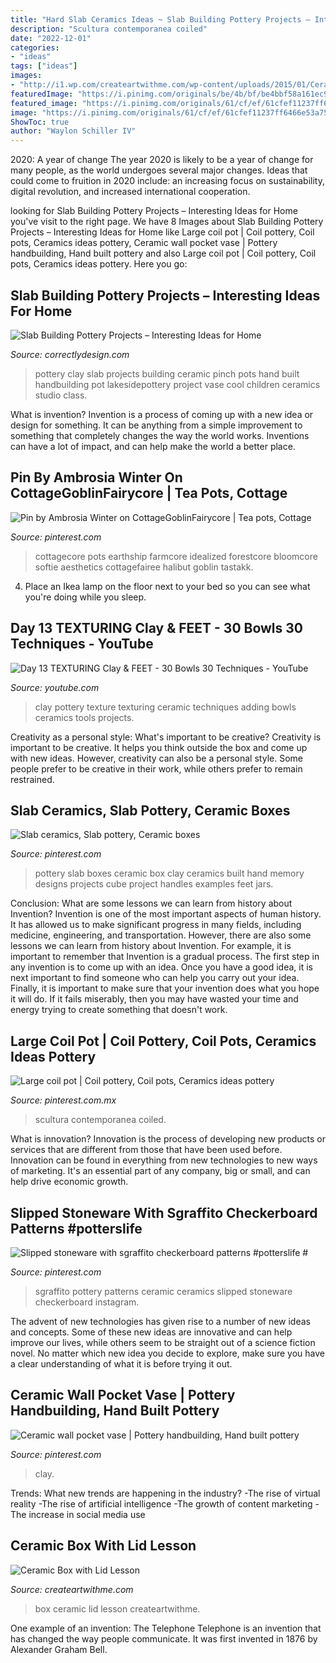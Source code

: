 ```yaml
---
title: "Hard Slab Ceramics Ideas ~ Slab Building Pottery Projects – Interesting Ideas For Home"
description: "Scultura contemporanea coiled"
date: "2022-12-01"
categories:
- "ideas"
tags: ["ideas"]
images:
- "http://i1.wp.com/createartwithme.com/wp-content/uploads/2015/01/CeramicBoxwithLid-15.jpg"
featuredImage: "https://i.pinimg.com/originals/be/4b/bf/be4bbf58a161ec9a363679ee9711bf97.jpg"
featured_image: "https://i.pinimg.com/originals/61/cf/ef/61cfef11237ff6466e53a75dd04af966.jpg"
image: "https://i.pinimg.com/originals/61/cf/ef/61cfef11237ff6466e53a75dd04af966.jpg"
ShowToc: true
author: "Waylon Schiller IV"
---
```



2020: A year of change
The year 2020 is likely to be a year of change for many people, as the world undergoes several major changes. Ideas that could come to fruition in 2020 include: an increasing focus on sustainability, digital revolution, and increased international cooperation.

	

		
looking for Slab Building Pottery Projects – Interesting Ideas for Home you've visit to the right page. We have 8 Images about Slab Building Pottery Projects – Interesting Ideas for Home like Large coil pot | Coil pottery, Coil pots, Ceramics ideas pottery, Ceramic wall pocket vase | Pottery handbuilding, Hand built pottery and also Large coil pot | Coil pottery, Coil pots, Ceramics ideas pottery. Here you go:
		
    
## Slab Building Pottery Projects – Interesting Ideas For Home

<img loading=lazy src="https://www.correctlydesign.com/wp-content/uploads/2015/05/Slab-Building-Pottery-Projects-6.jpg" onerror="this.onerror=null;this.src='https://tse1.mm.bing.net/th?id=OIP.u4QauJ-O6BxsCyvTYtryxAHaEi&amp;pid=15.1';" alt="Slab Building Pottery Projects – Interesting Ideas for Home">

_Source: correctlydesign.com_

>pottery clay slab projects building ceramic pinch pots hand built handbuilding pot lakesidepottery project vase cool children ceramics studio class. 

	

What is invention?
Invention is a process of coming up with a new idea or design for something. It can be anything from a simple improvement to something that completely changes the way the world works. Inventions can have a lot of impact, and can help make the world a better place.

    
## Pin By Ambrosia Winter On CottageGoblinFairycore | Tea Pots, Cottage

<img loading=lazy src="https://i.pinimg.com/originals/61/cf/ef/61cfef11237ff6466e53a75dd04af966.jpg" onerror="this.onerror=null;this.src='https://tse2.mm.bing.net/th?id=OIP.iMMUU25-trkOrkSrD3j5YgHaHa&amp;pid=15.1';" alt="Pin by Ambrosia Winter on CottageGoblinFairycore | Tea pots, Cottage">

_Source: pinterest.com_

>cottagecore pots earthship farmcore idealized forestcore bloomcore softie aesthetics cottagefairee halibut goblin tastakk. 

	

4. Place an Ikea lamp on the floor next to your bed so you can see what you're doing while you sleep.

    
## Day 13 TEXTURING Clay &amp; FEET - 30 Bowls 30 Techniques - YouTube

<img loading=lazy src="https://i.ytimg.com/vi/T4Y8QVGeT_Q/maxresdefault.jpg" onerror="this.onerror=null;this.src='https://tse1.mm.bing.net/th?id=OIP.OaWgyPmK_zaiFRp1kT7I4wHaEK&amp;pid=15.1';" alt="Day 13 TEXTURING Clay &amp; FEET - 30 Bowls 30 Techniques - YouTube">

_Source: youtube.com_

>clay pottery texture texturing ceramic techniques adding bowls ceramics tools projects. 

	

Creativity as a personal style: What's important to be creative?
Creativity is important to be creative. It helps you think outside the box and come up with new ideas. However, creativity can also be a personal style. Some people prefer to be creative in their work, while others prefer to remain restrained.

    
## Slab Ceramics, Slab Pottery, Ceramic Boxes

<img loading=lazy src="https://i.pinimg.com/originals/9f/96/8d/9f968db0a37bc27ee66b3c6109e30737.jpg" onerror="this.onerror=null;this.src='https://tse3.mm.bing.net/th?id=OIP.EwbKCKsckXy3_wxw_M6HqwHaJ4&amp;pid=15.1';" alt="Slab ceramics, Slab pottery, Ceramic boxes">

_Source: pinterest.com_

>pottery slab boxes ceramic box clay ceramics built hand memory designs projects cube project handles examples feet jars. 

	

Conclusion: What are some lessons we can learn from history about Invention?
Invention is one of the most important aspects of human history. It has allowed us to make significant progress in many fields, including medicine, engineering, and transportation. However, there are also some lessons we can learn from history about Invention. For example, it is important to remember that Invention is a gradual process. The first step in any invention is to come up with an idea. Once you have a good idea, it is next important to find someone who can help you carry out your idea. Finally, it is important to make sure that your invention does what you hope it will do. If it fails miserably, then you may have wasted your time and energy trying to create something that doesn't work.

    
## Large Coil Pot | Coil Pottery, Coil Pots, Ceramics Ideas Pottery

<img loading=lazy src="https://i.pinimg.com/originals/47/2e/20/472e2025b1a639dfcbfaaf18dff9e32d.jpg" onerror="this.onerror=null;this.src='https://tse1.mm.bing.net/th?id=OIP.0WHZt18BjFhhjPXQDRDc4QHaLK&amp;pid=15.1';" alt="Large coil pot | Coil pottery, Coil pots, Ceramics ideas pottery">

_Source: pinterest.com.mx_

>scultura contemporanea coiled. 

	

What is innovation?
Innovation is the process of developing new products or services that are different from those that have been used before. Innovation can be found in everything from new technologies to new ways of marketing. It's an essential part of any company, big or small, and can help drive economic growth.

    
## Slipped Stoneware With Sgraffito Checkerboard Patterns #potterslife #

<img loading=lazy src="https://i.pinimg.com/736x/48/12/c1/4812c1950ec05100854e1fe9970745ac.jpg" onerror="this.onerror=null;this.src='https://tse2.mm.bing.net/th?id=OIP.kbcy6FTD6j-6jrCLjnlYiAHaJP&amp;pid=15.1';" alt="Slipped stoneware with sgraffito checkerboard patterns #potterslife #">

_Source: pinterest.com_

>sgraffito pottery patterns ceramic ceramics slipped stoneware checkerboard instagram. 

	

The advent of new technologies has given rise to a number of new ideas and concepts. Some of these new ideas are innovative and can help improve our lives, while others seem to be straight out of a science fiction novel. No matter which new idea you decide to explore, make sure you have a clear understanding of what it is before trying it out.

    
## Ceramic Wall Pocket Vase | Pottery Handbuilding, Hand Built Pottery

<img loading=lazy src="https://i.pinimg.com/originals/be/4b/bf/be4bbf58a161ec9a363679ee9711bf97.jpg" onerror="this.onerror=null;this.src='https://tse1.mm.bing.net/th?id=OIP.XEHcOAGT2npD8nrKbG0nIQHaJ7&amp;pid=15.1';" alt="Ceramic wall pocket vase | Pottery handbuilding, Hand built pottery">

_Source: pinterest.com_

>clay. 

	

Trends: What new trends are happening in the industry?
-The rise of virtual reality
-The rise of artificial intelligence
-The growth of content marketing
-The increase in social media use

    
## Ceramic Box With Lid Lesson

<img loading=lazy src="http://i1.wp.com/createartwithme.com/wp-content/uploads/2015/01/CeramicBoxwithLid-15.jpg" onerror="this.onerror=null;this.src='https://tse4.mm.bing.net/th?id=OIP.74jFmyr8w_5z2PzvccRs-AHaJ4&amp;pid=15.1';" alt="Ceramic Box with Lid Lesson">

_Source: createartwithme.com_

>box ceramic lid lesson createartwithme. 

	

One example of an invention: The Telephone
Telephone is an invention that has changed the way people communicate. It was first invented in 1876 by Alexander Graham Bell.

